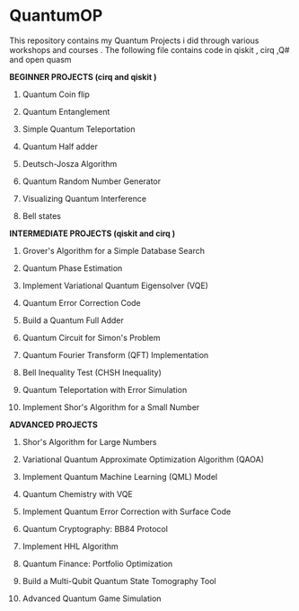 # QuantumOP

This repository contains my Quantum Projects i did through various workshops and courses . The following file contains code in qiskit , cirq ,Q# and open quasm

  

**BEGINNER PROJECTS (cirq and qiskit )**

  

1) Quantum Coin flip

  
  

2) Quantum Entanglement

  
  

3) Simple Quantum Teleportation

  
  

4) Quantum Half adder

  
  

5) Deutsch-Josza Algorithm

  
  

6) Quantum Random Number Generator

  
  

7) Visualizing Quantum Interference



8) Bell states



  
  
  

**INTERMEDIATE PROJECTS (qiskit and cirq )**

  

1) Grover's Algorithm for a Simple Database Search

  
  

2) Quantum Phase Estimation

  
  

3) Implement Variational Quantum Eigensolver (VQE)

  
  

4) Quantum Error Correction Code

  
  

5) Build a Quantum Full Adder

  
  

6) Quantum Circuit for Simon's Problem

  
  

7) Quantum Fourier Transform (QFT) Implementation

  
  

8) Bell Inequality Test (CHSH Inequality)

  
  

9) Quantum Teleportation with Error Simulation

  
  

10) Implement Shor's Algorithm for a Small Number

  
  

**ADVANCED PROJECTS**

  
  

1) Shor's Algorithm for Large Numbers

  
  

2) Variational Quantum Approximate Optimization Algorithm (QAOA)

  
  

3) Implement Quantum Machine Learning (QML) Model

  
  

4) Quantum Chemistry with VQE

  
  

5) Implement Quantum Error Correction with Surface Code

  
  

6) Quantum Cryptography: BB84 Protocol

  
  

7) Implement HHL Algorithm

  
  

8) Quantum Finance: Portfolio Optimization

  
  

9) Build a Multi-Qubit Quantum State Tomography Tool

  
  

10) Advanced Quantum Game Simulation
